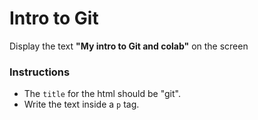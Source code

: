 # Intro to Git
Display the text  <b>"My intro to Git and colab"</b> on the screen

###  Instructions

- The `title` for the html should be "git".
- Write the text inside a `p` tag.
